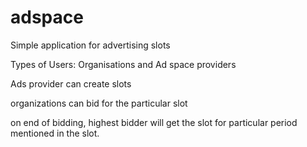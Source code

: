# adspace
Simple application for advertising slots


Types of Users: Organisations and Ad space providers


Ads provider can create slots


organizations can bid for the particular slot


on end of bidding, highest bidder will get the slot for particular period mentioned in the slot.
